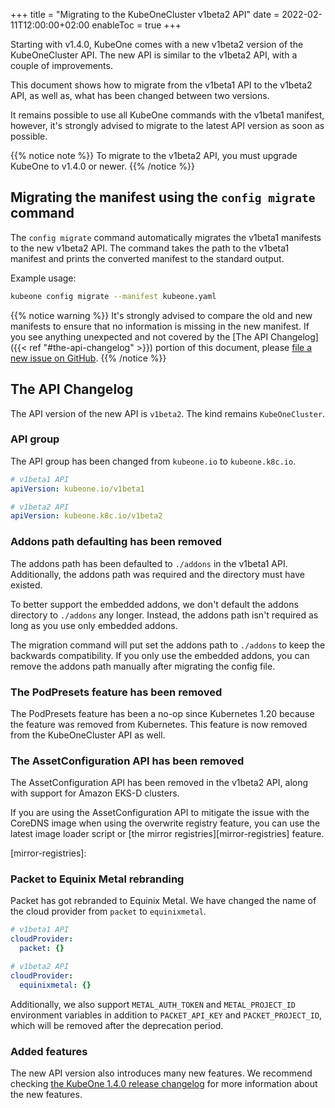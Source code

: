 +++
title = "Migrating to the KubeOneCluster v1beta2 API"
date = 2022-02-11T12:00:00+02:00
enableToc = true
+++

Starting with v1.4.0, KubeOne comes with a new v1beta2 version of the
KubeOneCluster API. The new API is similar to the v1beta2 API, with
a couple of improvements.

This document shows how to migrate from the v1beta1 API to the v1beta2
API, as well as, what has been changed between two versions.

It remains possible to use all KubeOne commands with the v1beta1 manifest,
however, it's strongly advised to migrate to the latest API version as soon
as possible.

{{% notice note %}}
To migrate to the v1beta2 API, you must upgrade KubeOne to v1.4.0 or newer.
{{% /notice %}}

## Migrating the manifest using the `config migrate` command

The `config migrate` command automatically migrates the v1beta1 manifests to
the new v1beta2 API. The command takes the path to the v1beta1 manifest
and prints the converted manifest to the standard output.

Example usage:

```bash
kubeone config migrate --manifest kubeone.yaml
```

{{% notice warning %}}
It's strongly advised to compare the old and new manifests to ensure that no
information is missing in the new manifest. If you see anything unexpected
and not covered by the [The API Changelog]({{< ref "#the-api-changelog" >}}) portion of this document, please
[file a new issue on GitHub](https://github.com/kubermatic/kubeone/issues/new?labels=kind%2Fbug&template=bug-report.md).
{{% /notice %}}

## The API Changelog

The API version of the new API is `v1beta2`. The kind remains `KubeOneCluster`.

### API group

The API group has been changed from `kubeone.io` to `kubeone.k8c.io`.

```yaml
# v1beta1 API
apiVersion: kubeone.io/v1beta1

# v1beta2 API
apiVersion: kubeone.k8c.io/v1beta2
```

### Addons path defaulting has been removed

The addons path has been defaulted to `./addons` in the v1beta1 API.
Additionally, the addons path was required and the directory must have existed.

To better support the embedded addons, we don't default the addons directory
to `./addons` any longer. Instead, the addons path isn't required as long as
you use only embedded addons.

The migration command will put set the addons path to `./addons` to keep the
backwards compatibility. If you only use the embedded addons, you can remove
the addons path manually after migrating the config file.

### The PodPresets feature has been removed

The PodPresets feature has been a no-op since Kubernetes 1.20 because the
feature was removed from Kubernetes. This feature is now removed from the
KubeOneCluster API as well.

### The AssetConfiguration API has been removed

The AssetConfiguration API has been removed in the v1beta2 API, along with
support for Amazon EKS-D clusters.

If you are using the AssetConfiguration API to mitigate the issue with the
CoreDNS image when using the overwrite registry feature, you can use the latest
image loader script or [the mirror registries][mirror-registries] feature.

[mirror-registries]: 

### Packet to Equinix Metal rebranding

Packet has got rebranded to Equinix Metal. We have changed the name of the
cloud provider from `packet` to `equinixmetal`.

```yaml
# v1beta1 API
cloudProvider:
  packet: {}

# v1beta2 API
cloudProvider:
  equinixmetal: {}
```

Additionally, we also support `METAL_AUTH_TOKEN` and `METAL_PROJECT_ID`
environment variables in addition to `PACKET_API_KEY` and `PACKET_PROJECT_ID`,
which will be removed after the deprecation period.

### Added features

The new API version also introduces many new features. We recommend checking
[the KubeOne 1.4.0 release changelog][changelog] for more information about the
new features.

[changelog]: https://github.com/kubermatic/kubeone/blob/master/CHANGELOG.md#v140---2022-02-16
